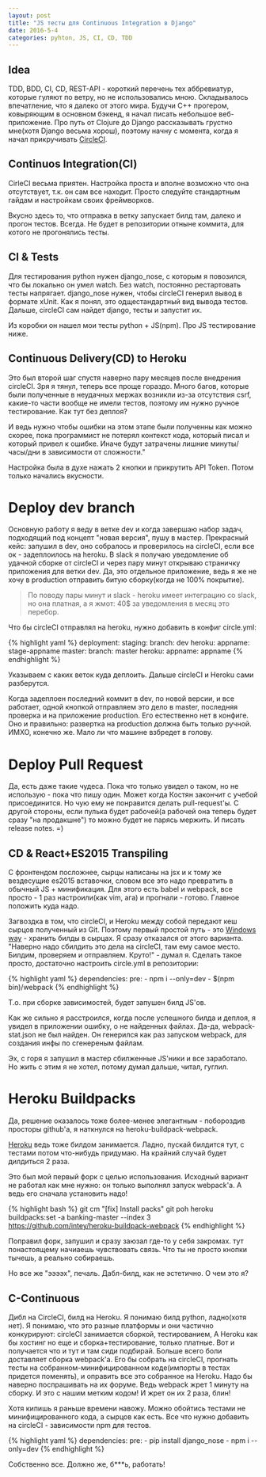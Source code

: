 ```yaml
---
layout: post
title: "JS тесты для Continuous Integration в Django"
date: 2016-5-4
categories: pyhton, JS, CI, CD, TDD
---
```


## Idea

TDD, BDD, CI, CD, REST-API - короткий перечень тех аббревиатур, которые гуляют
по ветру, но не использовались мною. Складывалось впечатление, что я далеко от
этого мира. Будучи С++ прогером, ковыряющим в основном бэкенд, я начал писать
небольшое веб-приложение. Про путь от Clojure до Django рассказывать грустно
мне(хотя Django весьма хорош), поэтому начну с момента, когда я начал
прикручивать [CircleCI](http://circleci.com).

## Continuos Integration(CI)

CirleCI весьма приятен. Настройка проста и вполне возможно что она отсутствует,
т.к. он сам все находит. Просто следуйте стандартным гайдам и настройкам своих
фреймворков.

Вкусно здесь то, что отправка в ветку запускает билд там, далеко и прогон
тестов. Всегда. Не будет в репозитории отныне коммита, для котого не
прогонялись тесты.

## CI & Tests
Для тестирования python нужен django_nose, с которым я повозился, что бы
локально он умел watch. Без watch, постоянно рестартовать тесты напрягает.
django_nose нужен, чтобы circleCI генерил вывод в формате xUnit. Как я понял,
это одщестандартный вид вывода тестов. Дальше, circleCI сам найдет django,
тесты и запустит их.

Из коробки он нашел мои тесты python + JS(npm). Про JS тестирование ниже.

## Continuous Delivery(CD) to Heroku
Это был второй шаг спустя наверно пару месяцев после внедрения circleCI. Зря я
тянул, теперь все проще гораздо. Много багов, которые были полученные в
неудачных мержах возникли из-за отсутствия csrf, какие-то части вообще не имели
тестов, поэтому им нужно ручное тестирование. Как тут без деплоя?

И ведь нужно чтобы ошибки на этом этапе были полученны как можно скорее, пока
программист не потерял контекст кода, который писал и который привел к ошибке.
Иначе будут затрачены лишние минуты/часы/дни в зависимости от сложности."

Настройка была в духе нажать 2 кнопки и прикрутить API Token.  Потом только
начались вкусности.

# Deploy dev branch

Основную работу я веду в ветке dev и когда завершаю набор задач, подходящий под
концепт "новая версия", пушу в мастер. Прекрасный кейс: запушил в dev, оно
собралось и проверилось на circleCI, если все ок - задеплоилось на heroku. В
slack я получаю уведомление об удачной сборке от circleCI и через пару минут
открываю страничку приложения для ветки dev. Да, это отдельное приложение, ведь
я же не хочу в production отправить битую сборку(когда не 100% покрытие).

> По поводу пары минут и slack - heroku имеет интеграцию со slack, но она
> платная, а я жмот: 40$ за уведомления в месяц это перебор.

Что бы circleCI отправлял на heroku, нужно добавить в конфиг circle.yml:

{% highlight yaml %}
deployment:
    staging:
        branch: dev
        heroku:
            appname: stage-appname
    master:
        branch: master
        heroku:
            appname: appname
{% endhighlight %}

Указываем с каких веток куда деплоить. Дальше circleCI и Heroku сами
разберутся.

Когда задеплоен последний коммит в dev, по новой версии, и все работает, одной
кнопкой отправляем это дело в master, последняя проверка и на приложение
production. Его естественно нет в конфиге. Оно и правильно: развертка на
production должна быть только ручной. ИМХО, конечно же. Мало ли что машине
взбредет в голову.

# Deploy Pull Request

Да, есть даже такие чудеса. Пока что только увидел о таком, но не использую -
пока что пишу один. Может когда Костян закончит с учебой присоединится. Но чую
ему не понравится делать pull-request'ы. С другой стороны, если пулька будет
рабочей(а рабочей она теперь будет сразу "на продакшне") то можно будет не
парясь мержить. И писать release notes. =)

## CD & React+ES2015 Transpiling

С фронтендом посложнее, сырцы написаны на jsx и к тому же вездесущие es2015
вставочки, словом все это надо превратить в обычный JS + минификация. Для этого
есть babel и webpack, все просто - 1 раз настроили(как vim, ага) и прогнали -
готово. Главное положить куда надо.

Загвоздка в том, что circleCI, и Heroku между собой передают кеш сырцов
полученный из Git. Поэтому первый простой путь - это [Windows
way](https://github.com/Microsoft/cpprestsdk) - хранить билды в сырцах. Я сразу
отказался от этого варианта.
"Наверно надо сбилдить это дела на circleCI, там ему самое место. Билдим,
проверяем и отправляем. Круто!" - думал я. Сделать такое просто, достаточно
настроить circle.yml в репозитории:

{% highlight yaml %}
dependencies:
    pre:
        - npm i --only=dev
        - $(npm bin)/webpack
{% endhighlight %}

Т.о. при сборке зависимостей, будет запушен билд JS'ов.

Как же сильно я расстроился, когда после успешного билда и деплоя, я увидел в
приложении ошибку, о не найденных файлах. Да-да, webpack-stat.json не был
найден. Он генерился как раз запуском webpack, для создания инфы по сгенереным
файлам.

Эх, с горя я запушил в мастер сбилженные JS'ники и все заработало. Но жить с
этим я не хотел, потому думал дальше, читал, гуглил.

# Heroku Buildpacks

Да, решение оказалось тоже более-менее элегантным - побороздив просторы
github'а, я наткнулся на heroku-buildpack-webpack.

[Heroku](http://heroku.com) ведь тоже билдом занимается. Ладно, пускай билдится
тут, с тестами потом что-нибудь придумаю. На крайний случай будет дилдиться 2
раза.

Это был мой первый форк с целью использования. Исходный вариант не работал как
мне нужно: он только выполнял запуск webpack'а. А ведь его сначала установить
надо!

{% highlight bash %}
git cm "[fix] Install packs"
git poh
heroku buildpacks:set -a banking-master --index 3 https://github.com/intey/heroku-buildpack-webpack
{% endhighlight %}

Поправил форк, запушил и сразу заюзал где-то у себя закромах. тут понастоящему
начиаешь чувствовать связь. Что ты не просто кнопки тычешь, а реально
собираешь.

Но все же "ээээх", печаль. Дабл-билд, как не эстетично. О чем это я?

## C-Continuous
Дибл на CircleCI, билд на Heroku. Я понимаю билд python, ладно(хотя нет). Я
понимаю, что это разные платформы и они частично конкурируют: circleCI
занимается сборкой, тестированием, А Heroku как бы хостинг но еще и
сборка+тестирование, только платные. Вот и получается что и тут и там сиди
подбирай.
Больше всего боли доставляет сборка webpack'а. Его бы собрать на circleCI,
прогнать тесты на собранном-минифицированном коде(импорты в тестах придется
поменять), и оправить все это собранное на Heroku. Надо бы наверно поспрашивать
на их форуме.  Ведь webpack жрет 1 минуту на сборку. И это с нашим метким
кодом! И жрет он их 2 раза, блин!

Хотя кипишь я раньше времени навожу. Можно обойтись тестами не
минифицированного кода, а сырцов как есть. Все что нужно добавить на circleCI -
зависимости npm для тестов.

{% highlight yaml %}
dependencies:
    pre:
        - pip install django_nose
        - npm i --only=dev
{% endhighlight %}

Собственно все. Должно же, б***ь, работать!
